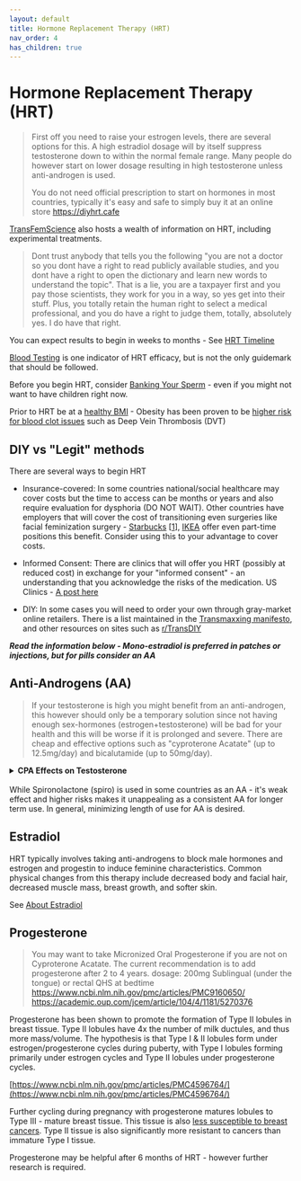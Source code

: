 ```yaml
---
layout: default
title: Hormone Replacement Therapy (HRT)
nav_order: 4
has_children: true
---
```


# Hormone Replacement Therapy (HRT)

> First off you need to raise your estrogen levels, there are several options for this. A high 
estradiol dosage will by itself suppress testosterone down to within the normal female range. Many 
people do however start on lower dosage resulting in high testosterone unless anti-androgen is used. 
>
> You do not need official prescription to start on hormones in most countries, typically it's easy and safe 
to simply buy it at an online store https://diyhrt.cafe

[TransFemScience](https://transfemscience.org/articles/) also hosts a wealth of information on HRT, including experimental treatments.

> Dont trust anybody that tells you the following "you are not a doctor so you dont have a right to read publicly available studies, and you dont have a right to open the dictionary and learn new words to understand the topic". That is a lie, you are a taxpayer first and you pay those scientists, they work for you in a way, so yes get into their stuff. Plus, you totally retain the human right to select a medical professional, and you do have a right to judge them, totally, absolutely yes. I do have that right.

You can expect results to begin in weeks to months - See [HRT Timeline](TIMELINE)

[Blood Testing](TESTING) is one indicator of HRT efficacy, but is not the only guidemark that should be followed.

Before you begin HRT, consider [Banking Your Sperm](BANKING) - even if you might not want to have children right now.

Prior to HRT be at a [healthy BMI](../passing/physical/FITNESS) - Obesity has been proven to be [higher risk for blood clot issues](https://pubmed.ncbi.nlm.nih.gov/18086925/) such as Deep Vein Thrombosis (DVT)

## DIY vs "Legit" methods

There are several ways to begin HRT

* Insurance-covered: In some countries national/social healthcare may cover costs but the time to access can be months or years and also require evaluation for dysphoria (DO NOT WAIT). Other countries have employers that will cover the cost of transitioning even surgeries like facial feminization surgery - [Starbucks](https://stories.starbucks.com/stories/2018/they-are-lifesaving-starbucks-offers-expanded-benefits-for-trans-people/) [[1](https://www.reddit.com/r/starbucks/comments/b1ook9/navigating_starbucks_healthcare_for_transgender/)], [IKEA](https://www.ikea.com/us/en/newsroom/corporate-news/ikea-u-s-launches-pride-campaign-to-push-for-greater-progress-toward-lgbtq-inclusion-pubcf8b9e77) offer even part-time positions this benefit. Consider using this to your advantage to cover costs.

* Informed Consent: There are clinics that will offer you HRT (possibly at reduced cost) in exchange for your "informed consent" - an understanding that you acknowledge the risks of the medication. US Clinics - [A post here](https://www.reddit.com/r/asktransgender/comments/d6p05q/i_compiled_every_single_informed_consent_clinic/)

* DIY: In some cases you will need to order your own through gray-market online retailers. There is a list maintained in the [Transmaxxing manifesto](https://archive.org/details/transmaxxing10), and other resources on sites such as [r/TransDIY](https://www.reddit.com/r/TransDIY/)

***Read the information below - Mono-estradiol is preferred in patches or injections, but for pills consider an AA***

## Anti-Androgens (AA)
> If your testosterone is high you might benefit from an anti-androgen, this however should only be a 
temporary solution since not having enough sex-hormones (estrogen+testosterone) will be bad for your 
health and this will be worse if it is prolonged and severe. There are cheap and effective options such as
"cyproterone Acatate" (up to 12.5mg/day) and bicalutamide (up to 50mg/day).

<details>
<summary><b>CPA Effects on Testosterone</b></summary>

<img src="../media/cyproterone_acetate_1.png" alt="" title="">

</details>

<br>
While Spironolactone (spiro) is used in some countries as an AA - it's weak effect and higher risks makes it unappealing as a consistent AA for longer term use. In general, minimizing length of use for AA is desired.

## Estradiol

HRT typically involves taking anti-androgens to block male hormones and estrogen and progestin to induce feminine characteristics. Common physical changes from this therapy include decreased body and facial hair, decreased muscle mass, breast growth, and softer skin.

See [About Estradiol](ESTRADIOL)

## Progesterone
> You may want to take Micronized Oral Progesterone if you are not on Cyproterone Acatate. The 
current recommendation is to add progesterone after 2 to 4 years.
dosage: 200mg Sublingual (under the tongue) or rectal QHS at bedtime
https://www.ncbi.nlm.nih.gov/pmc/articles/PMC9160650/
https://academic.oup.com/jcem/article/104/4/1181/5270376

Progesterone has been shown to promote the formation of Type II lobules in breast tissue. Type II lobules have 4x the number of milk ductules, and thus more mass/volume. The hypothesis is that Type I & II lobules form under estrogen/progesterone cycles during puberty, with Type I lobules forming primarily under estrogen cycles and Type II lobules under progesterone cycles.

[https://www.ncbi.nlm.nih.gov/pmc/articles/PMC4596764/](https://www.ncbi.nlm.nih.gov/pmc/articles/PMC4596764/)

Further cycling during pregnancy with progesterone matures lobules to Type III - mature breast tissue. This tissue is also [less susceptible to breast cancers](https://www.bcpinstitute.org/brochure---reproductive-risks.html#:~:text=Type%201%2C%202%20%26%203%20lobules%20are%20differentiated,female%20hormones%2C%20estrogen%20and%20progesterone%2C%20during%20menstrual%20cycles.). Type II tissue is also significantly more resistant to cancers than immature Type I tissue.

Progesterone may be helpful after 6 months of HRT - however further research is required.
